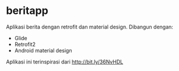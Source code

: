 # beritapp
Aplikasi berita dengan retrofit dan material design. Dibangun dengan:
- Glide
- Retrofit2
- Android material design

Aplikasi ini terinspirasi dari http://bit.ly/36NvHDL
